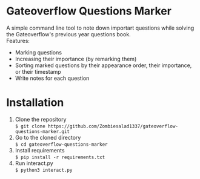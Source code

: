 # Gateoverflow Questions Marker
A simple command line tool to note down importart questions while solving the Gateoverflow's previous year questions book.\
Features: 
- Marking questions 
- Increasing their importance (by remarking them) 
- Sorting marked questions by their appearance order, their importance, or their timestamp
- Write notes for each question

# Installation
1. Clone the repository\
`$ git clone https://github.com/Zombiesalad1337/gateoverflow-questions-marker.git`
2. Go to the cloned directory\
`$ cd gateoverflow-questions-marker`
3. Install requirements\
`$ pip install -r requirements.txt`
4. Run interact.py\
`$ python3 interact.py`
